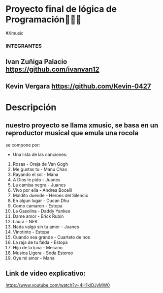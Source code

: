 # Proyecto final de lógica de Programación🧑🏻‍🎓
#Xmusic
### INTEGRANTES
## Ivan Zuñiga Palacio https://github.com/ivanvan12 
## Kevin Vergara https://github.com/Kevin-0427

# Descripción  
## nuestro proyecto se llama xmusic, se basa en un reproductor musical que emula una rocola 
se compone por:

- Una lista de las canciones:
1. Rosas - Oreja de Van Gogh  
2. Me gustas tu - Manu Chao
3. Rayando el sol - Mana
4. A Dios le pido - Juanes
5. La camisa negra - Juanes
6. Vivo por ella - Andrea Bocelli
7. Maldito duende - Heroes del Silencio
8. En algun lugar - Ducan Dhu
9. Como camaron - Estopa
10. La Gasolina - Daddy Yankee
11. Dame amor - Erick Rubin
12. Laura - NEK
13. Nada valgo sin tu amor - Juanes
14. Vinotinto - Estopa
15. Cuando sea grande - Cuarteto de nos
16. La raja de tu falda - Estopa
17. Hijo de la luna - Mecano
18. Musica Ligera - Soda Estereo
19. Oye mi amor - Mana

## Link de video explicativo:
https://www.youtube.com/watch?v=4H1klOJyMW0

